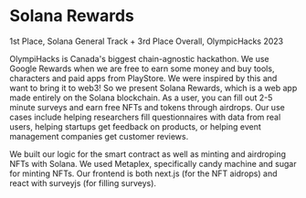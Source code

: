 # Solana Rewards
1st Place, Solana General Track + 3rd Place Overall, OlympicHacks 2023

OlympiHacks is Canada's biggest chain-agnostic hackathon. We use Google Rewards when we are free to earn some money and buy tools, characters and paid apps from PlayStore. We were inspired by this and want to bring it to web3! So we present Solana Rewards, which is a web app made entirely on the Solana blockchain. As a user, you can fill out 2-5 minute surveys and earn free NFTs and tokens through airdrops. Our use cases include helping researchers fill questionnaires with data from real users, helping startups get feedback on products, or helping event management companies get customer reviews.

We built our logic for the smart contract as well as minting and airdroping NFTs with Solana. We used Metaplex, specifically candy machine and sugar for minting NFTs. Our frontend is both next.js (for the NFT aidrops) and react with surveyjs (for filling surveys).
